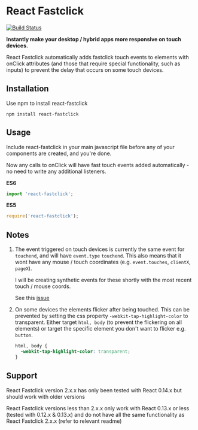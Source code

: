 # React Fastclick
[![Build Status](https://travis-ci.org/JakeSidSmith/react-fastclick.svg?branch=master)](https://travis-ci.org/JakeSidSmith/react-fastclick)

**Instantly make your desktop / hybrid apps more responsive on touch devices.**

React Fastclick automatically adds fastclick touch events to elements with onClick attributes (and those that require special functionality, such as inputs) to prevent the delay that occurs on some touch devices.

## Installation

Use npm to install react-fastclick

```
npm install react-fastclick
```

## Usage

Include react-fastclick in your main javascript file before any of your components are created, and you're done.

Now any calls to onClick will have fast touch events added automatically - no need to write any additional listeners.

**ES6**

```javascript
import 'react-fastclick';
```

**ES5**

```javascript
require('react-fastclick');
```

## Notes

1. The event triggered on touch devices is currently the same event for `touchend`, and will have `event.type` `touchend`. This also means that it wont have any mouse / touch coordinates (e.g. `event.touches`, `clientX`, `pageX`).

    I will be creating synthetic events for these shortly with the most recent touch / mouse coords.

    See this [issue](https://github.com/JakeSidSmith/react-fastclick/issues/4)

2. On some devices the elements flicker after being touched. This can be prevented by setting the css property `-webkit-tap-highlight-color` to transparent.
Either target `html, body` (to prevent the flickering on all elements) or target the specific element you don't want to flicker e.g. `button`.

    ```css
    html, body {
      -webkit-tap-highlight-color: transparent;
    }
    ```

## Support

React Fastclick version 2.x.x has only been tested with React 0.14.x but should work with older versions

React Fastclick versions less than 2.x.x only work with React 0.13.x or less (tested with 0.12.x & 0.13.x) and do not have all the same functionality as React Fastclick 2.x.x (refer to relevant readme)
